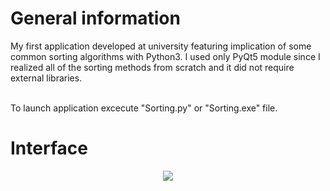 # General information
My first application developed at university featuring implication of some common sorting algorithms with Python3. I used only PyQt5 module since I realized all of the sorting methods from scratch and it did not require external libraries.<br /> <br />

To launch application excecute "Sorting.py" or "Sorting.exe" file.


# Interface
<p align="center">

<img src="https://user-images.githubusercontent.com/35616551/236811194-b3250ff6-1644-419a-a13d-c78fb0030079.png" />
</p>
